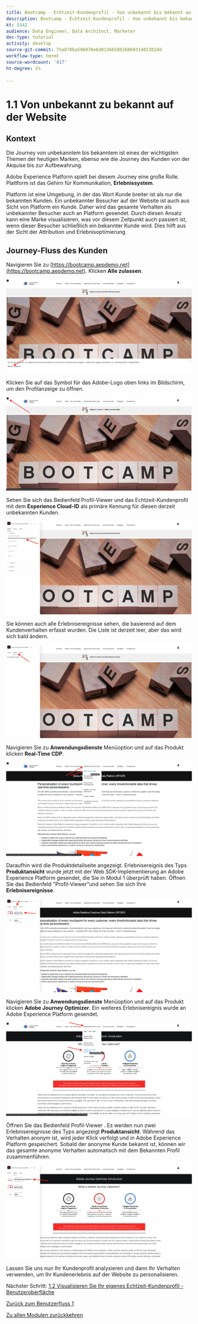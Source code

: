 ```yaml
---
title: Bootcamp - Echtzeit-Kundenprofil - Von unbekannt bis bekannt auf der Website - Brasilien
description: Bootcamp - Echtzeit-Kundenprofil - Von unbekannt bis bekannt auf der Website - Brasilien
kt: 5342
audience: Data Engineer, Data Architect, Marketer
doc-type: tutorial
activity: develop
source-git-commit: 75a878ba596078e6d013b65062606931402302dd
workflow-type: tm+mt
source-wordcount: '417'
ht-degree: 1%

---
```


# 1.1 Von unbekannt zu bekannt auf der Website

## Kontext

Die Journey von unbekanntem bis bekanntem ist eines der wichtigsten Themen der heutigen Marken, ebenso wie die Journey des Kunden von der Akquise bis zur Aufbewahrung.

Adobe Experience Platform spielt bei diesem Journey eine große Rolle. Plattform ist das Gehirn für Kommunikation, **Erlebnissystem**.

Platform ist eine Umgebung, in der das Wort Kunde breiter ist als nur die bekannten Kunden. Ein unbekannter Besucher auf der Website ist auch aus Sicht von Platform ein Kunde. Daher wird das gesamte Verhalten als unbekannter Besucher auch an Platform gesendet. Durch diesen Ansatz kann eine Marke visualisieren, was vor diesem Zeitpunkt auch passiert ist, wenn dieser Besucher schließlich ein bekannter Kunde wird. Dies hilft aus der Sicht der Attribution und Erlebnisoptimierung.

## Journey-Fluss des Kunden

Navigieren Sie zu [https://bootcamp.aepdemo.net](https://bootcamp.aepdemo.net). Klicken **Alle zulassen**.

![DSN](./images/web8.png)

Klicken Sie auf das Symbol für das Adobe-Logo oben links im Bildschirm, um den Profilanzeige zu öffnen.

![Demo](./images/pv1.png)

Sehen Sie sich das Bedienfeld Profil-Viewer und das Echtzeit-Kundenprofil mit dem **Experience Cloud-ID** als primäre Kennung für diesen derzeit unbekannten Kunden.

![Demo](./images/pv2.png)

Sie können auch alle Erlebnisereignisse sehen, die basierend auf dem Kundenverhalten erfasst wurden. Die Liste ist derzeit leer, aber das wird sich bald ändern.

![Demo](./images/pv3.png)

Navigieren Sie zu **Anwendungsdienste** Menüoption und auf das Produkt klicken **Real-Time CDP**.

![Demo](./images/pv4.png)

Daraufhin wird die Produktdetailseite angezeigt. Erlebnisereignis des Typs **Produktansicht** wurde jetzt mit der Web SDK-Implementierung an Adobe Experience Platform gesendet, die Sie in Modul 1 überprüft haben. Öffnen Sie das Bedienfeld &quot;Profil-Viewer&quot;und sehen Sie sich Ihre **Erlebnisereignisse**.

![Demo](./images/pv5.png)

Navigieren Sie zu **Anwendungsdienste** Menüoption und auf das Produkt klicken **Adobe Journey Optimizer**. Ein weiteres Erlebnisereignis wurde an Adobe Experience Platform gesendet.

![Demo](./images/pv7.png)

Öffnen Sie das Bedienfeld Profil-Viewer . Es werden nun zwei Erlebnisereignisse des Typs angezeigt **Produktansicht**. Während das Verhalten anonym ist, wird jeder Klick verfolgt und in Adobe Experience Platform gespeichert. Sobald der anonyme Kunde bekannt ist, können wir das gesamte anonyme Verhalten automatisch mit dem Bekannten Profil zusammenführen.

![Demo](./images/pv8.png)

Lassen Sie uns nun Ihr Kundenprofil analysieren und dann Ihr Verhalten verwenden, um Ihr Kundenerlebnis auf der Website zu personalisieren.

Nächster Schritt: [1.2 Visualisieren Sie Ihr eigenes Echtzeit-Kundenprofil - Benutzeroberfläche](./ex2.md)

[Zurück zum Benutzerfluss 1](./uc1.md)

[Zu allen Modulen zurückkehren](../../overview.md)
